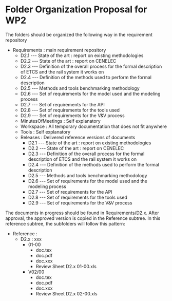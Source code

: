 # Folder Organization Proposal for WP2

The folders should be organized the following way in the requirement repository

* Requirements : main requirement repository
    * D2.1 --- State of the art : report on existing methodologies 
    * D2.2 --- State of the art : report on CENELEC 
    * D2.3 --- Definition of the overall process for the formal description of ETCS and the rail system it works on
    * D2.4 --- Definition of the methods used to perform the formal description
    * D2.5 --- Methods and tools benchmarking methodology
    * D2.6 --- Set of requirements for the model used and the modeling process
    * D2.7 --- Set of requirements for the API
    * D2.8 --- Set of requirements for the tools used
    * D2.9 --- Set of requirements for the V&V process
    * MinutesOfMeetings : Self explanatory
    * Workspace : All temporary documentation that does not fit anywhere
    * Tools : Self explanatory
    * Releases : Delivered reference versions of documents
       * D2.1 --- State of the art : report on existing methodologies 
       * D2.2 --- State of the art : report on CENELEC 
       * D2.3 --- Definition of the overall process for the formal description of ETCS and the rail system it works on
       * D2.4 --- Definition of the methods used to perform the formal description
       * D2.5 --- Methods and tools benchmarking methodology
       * D2.6 --- Set of requirements for the model used and the modeling process
       * D2.7 --- Set of requirements for the API
       * D2.8 --- Set of requirements for the tools used
       * D2.9 --- Set of requirements for the V&V process


The documents in progress should be found in Requirements/D2.x. After approval, the approved version is copied in the
Reference subtree. In this reference subtree, the subfolders will follow this pattern:
   * Reference :
      * D2.x : xxx
         * 01-00
            * doc.tex
            * doc.pdf
            * doc.xxx
            * Review Sheet D2.x 01-00.xls
         * V02/00
            * doc.tex
            * doc.pdf
            * doc.xxx
            * Review Sheet D2.x 02-00.xls
 
